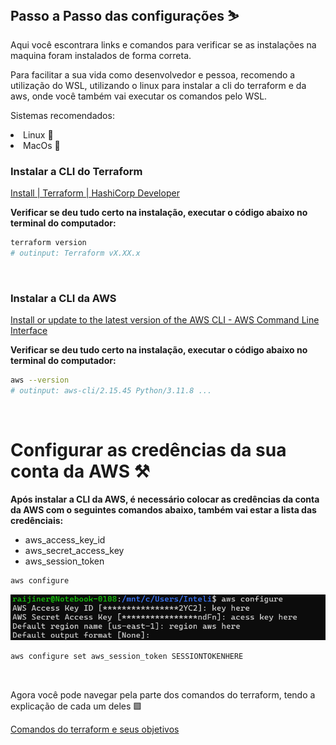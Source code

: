 ## Passo a Passo das configurações ⛷️

Aqui você escontrara links e comandos para verificar se as instalações na maquina foram instalados de forma correta.

Para facilitar a sua vida como desenvolvedor e pessoa, recomendo a utilização do WSL, utilizando o linux para instalar a cli do terraform e da aws, onde você também vai executar os comandos pelo WSL.

Sistemas recomendados:
<li>Linux 🐧</li>
<li>MacOs 🍎</li>

### Instalar a CLI do Terraform

[Install | Terraform | HashiCorp Developer](https://developer.hashicorp.com/terraform/install)

**Verificar se deu tudo certo na instalação, executar o código abaixo no terminal do computador:**

```bash
terraform version
# outinput: Terraform vX.XX.x
```

<br>

### Instalar a CLI da AWS

[Install or update to the latest version of the AWS CLI - AWS Command Line Interface](https://docs.aws.amazon.com/cli/latest/userguide/getting-started-install.html)

**Verificar se deu tudo certo na instalação, executar o código abaixo no terminal do computador:**

```bash
aws --version
# outinput: aws-cli/2.15.45 Python/3.11.8 ...
```

<br>

# Configurar as credências da sua conta da AWS ⚒️

**Após instalar a CLI da AWS, é necessário colocar as credências da conta da AWS com o seguintes comandos abaixo, também vai estar a lista das credênciais:**

- aws_access_key_id
- aws_secret_access_key
- aws_session_token

```bash
aws configure
```

![Untitled](./assets/aws_configure.png)

```bash
aws configure set aws_session_token SESSIONTOKENHERE
```
<br>

Agora você pode navegar pela parte dos comandos do terraform, tendo a explicação de cada um deles 🟪

[Comandos do terraform e seus objetivos](./terraform.md)